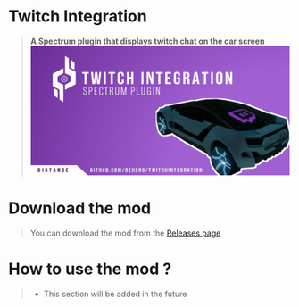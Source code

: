 # Twitch Integration
> **A Spectrum plugin that displays twitch chat on the car screen**
![Repository logo](repository_thumbnail.png)

# Download the mod
> You can download the mod from the [Releases page](https://github.com/REHERC/TwitchIntegration/releases/latest)

# How to use the mod ?
> - This section will be added in the future